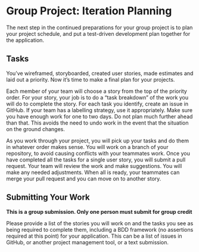 # Group Project: Iteration Planning
The next step in the continued preparations for your group project is to plan your project schedule, and put a test-driven development plan together for the application.

## Tasks
You’ve wireframed, storyboarded, created user stories, made estimates and laid out a priority. Now it’s time to make a final plan for your projects.

Each member of your team will choose a story from the top of the priority order. For your story, your job is to do a “task breakdown” of the work you will do to complete the story. For each task you identify, create an issue in GitHub. If your team has a labelling strategy, use it appropriately. Make sure you have enough work for one to two days. Do not plan much further ahead than that. This avoids the need to undo work in the event that the situation on the ground changes.

As you work through your project, you will pick up your tasks and do them in whatever order makes sense. You will work on a branch of your repository, to avoid causing conflicts with your teammates work. Once you have completed all the tasks for a single user story, you will submit a pull request. Your team will review the work and make suggestions. You will make any needed adjustments. When all is ready, your teammates can merge your pull request and you can move on to another story.

## Submitting Your Work
**This is a group submission. Only one person must submit for group credit**

Please provide a list of the stories you will work on and the tasks you see as being required to complete them, including a BDD framework (no assertions required at this point) for your application. This can be a list of issues in GitHub, or another project management tool, or a text submission.
